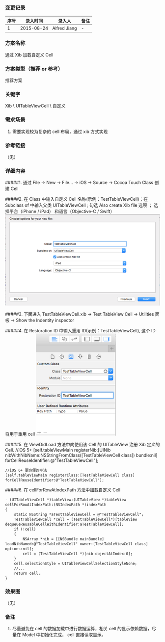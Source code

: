 ### 变更记录
| 序号 | 录入时间 | 录入人 | 备注 |
| -- | -- | -- | -- |
| 1 | 2015-08-24 | Alfred Jiang | - |

### 方案名称
通过 Xib 加载自定义 Cell

### 方案类型（推荐 or 参考）
推荐方案

### 关键字
Xib \ UITableViewCell \ 自定义

### 需求场景
1. 需要实现较为复杂的 cell 布局，通过 xib 方式实现

### 参考链接
（无）

### 详细内容

#####1. 通过 File -> New -> File... -> iOS -> Source -> Cocoa Touch Class 创建 Cell

#####2. 在 Class 中输入自定义 Cell 名称(示例：TestTableViewCell)；在 Subclass of 中输入父类 UITableViewCell ; 勾选 Also create Xib file 选项 ； 选择平台（iPhone / iPad） 和语言（Objective-C / Swift）
 ![image1](images/xibCell001.png)

#####3. 下面进入 TestTableViewCell.xib -> Test TableView Cell -> Utilities 面板 -> Show the Indentity inspector

#####4. 在 Restoration ID 中输入重用 ID(示例：TestTableViewCell), 这个 ID 将用于重用 cell
 ![image2](images/xibCell002.png)

#####5. 在 ViewDidLoad 方法中向使用该 Cell 的 UITableView 注册 Xib 定义的 Cell.
    //iOS 5+
    [self.tableViewMain registerNib:[UINib nibWithNibName:NSStringFromClass([TestTableViewCell class]) bundle:nil] forCellReuseIdentifier:@"TestTableViewCell"];

    //iOS 6+ 更方便的写法
    [self.tableViewMain registerClass:[TestTableViewCell class] forCellReuseIdentifier:@"TestTableViewCell"];

#####6. 在 cellForRowAtIndexPath 方法中加载自定义 Cell

    - (UITableViewCell *)tableView:(UITableView *)tableView cellForRowAtIndexPath:(NSIndexPath *)indexPath
    {
        static NSString *aTestTableViewCell = @"TestTableViewCell";
        TestTableViewCell *cell = (TestTableViewCell*)[tableView dequeueReusableCellWithIdentifier:aTestTableViewCell];
        if (!cell)
        {
            NSArray *nib = [[NSBundle mainBundle] loadNibNamed:@"TestTableViewCell" owner:[TestTableViewCell class] options:nil];
            cell = (TestTableViewCell *)[nib objectAtIndex:0];
        }
        cell.selectionStyle = UITableViewCellSelectionStyleNone;
        //...
        return cell;
    }

### 效果图
（无）

### 备注
1. 尽量避免在 cell 的数据加载中进行数据运算，相关 cell 的显示依赖数据，尽量在 Model 中初始化完成， cell 直接读取显示。
